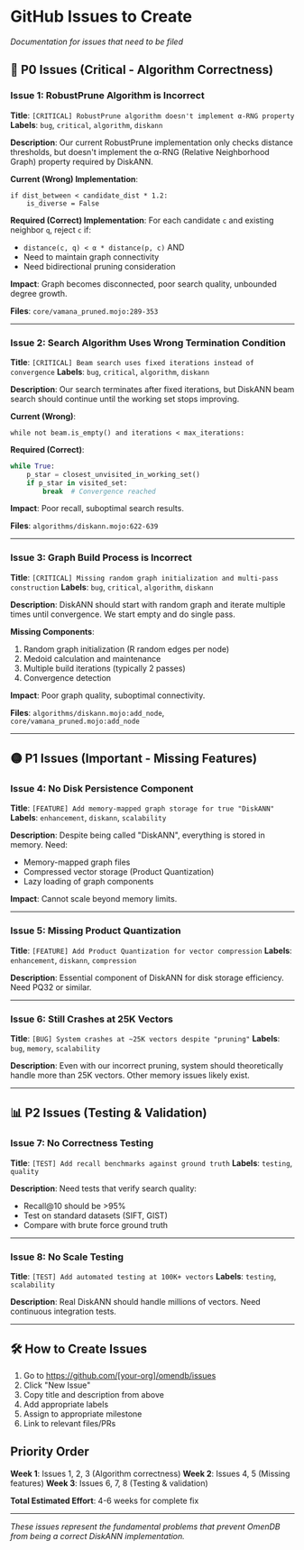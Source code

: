 # GitHub Issues to Create
*Documentation for issues that need to be filed*

## 🔴 P0 Issues (Critical - Algorithm Correctness)

### Issue 1: RobustPrune Algorithm is Incorrect
**Title**: `[CRITICAL] RobustPrune algorithm doesn't implement α-RNG property`
**Labels**: `bug`, `critical`, `algorithm`, `diskann`

**Description**:
Our current RobustPrune implementation only checks distance thresholds, but doesn't implement the α-RNG (Relative Neighborhood Graph) property required by DiskANN.

**Current (Wrong) Implementation**:
```mojo
if dist_between < candidate_dist * 1.2:
    is_diverse = False
```

**Required (Correct) Implementation**:
For each candidate `c` and existing neighbor `q`, reject `c` if:
- `distance(c, q) < α * distance(p, c)` AND 
- Need to maintain graph connectivity
- Need bidirectional pruning consideration

**Impact**: Graph becomes disconnected, poor search quality, unbounded degree growth.

**Files**: `core/vamana_pruned.mojo:289-353`

---

### Issue 2: Search Algorithm Uses Wrong Termination Condition  
**Title**: `[CRITICAL] Beam search uses fixed iterations instead of convergence`
**Labels**: `bug`, `critical`, `algorithm`, `diskann`

**Description**:
Our search terminates after fixed iterations, but DiskANN beam search should continue until the working set stops improving.

**Current (Wrong)**:
```mojo
while not beam.is_empty() and iterations < max_iterations:
```

**Required (Correct)**:
```python
while True:
    p_star = closest_unvisited_in_working_set()
    if p_star in visited_set:
        break  # Convergence reached
```

**Impact**: Poor recall, suboptimal search results.

**Files**: `algorithms/diskann.mojo:622-639`

---

### Issue 3: Graph Build Process is Incorrect
**Title**: `[CRITICAL] Missing random graph initialization and multi-pass construction`
**Labels**: `bug`, `critical`, `algorithm`, `diskann`  

**Description**:
DiskANN should start with random graph and iterate multiple times until convergence. We start empty and do single pass.

**Missing Components**:
1. Random graph initialization (R random edges per node)
2. Medoid calculation and maintenance  
3. Multiple build iterations (typically 2 passes)
4. Convergence detection

**Impact**: Poor graph quality, suboptimal connectivity.

**Files**: `algorithms/diskann.mojo:add_node`, `core/vamana_pruned.mojo:add_node`

---

## 🟡 P1 Issues (Important - Missing Features)

### Issue 4: No Disk Persistence Component
**Title**: `[FEATURE] Add memory-mapped graph storage for true "DiskANN"`
**Labels**: `enhancement`, `diskann`, `scalability`

**Description**:
Despite being called "DiskANN", everything is stored in memory. Need:
- Memory-mapped graph files
- Compressed vector storage (Product Quantization)
- Lazy loading of graph components

**Impact**: Cannot scale beyond memory limits.

---

### Issue 5: Missing Product Quantization
**Title**: `[FEATURE] Add Product Quantization for vector compression`
**Labels**: `enhancement`, `diskann`, `compression`

**Description**:
Essential component of DiskANN for disk storage efficiency. Need PQ32 or similar.

---

### Issue 6: Still Crashes at 25K Vectors
**Title**: `[BUG] System crashes at ~25K vectors despite "pruning"`
**Labels**: `bug`, `memory`, `scalability`

**Description**:
Even with our incorrect pruning, system should theoretically handle more than 25K vectors. Other memory issues likely exist.

---

## 📊 P2 Issues (Testing & Validation)

### Issue 7: No Correctness Testing
**Title**: `[TEST] Add recall benchmarks against ground truth`
**Labels**: `testing`, `quality`

**Description**:
Need tests that verify search quality:
- Recall@10 should be >95%
- Test on standard datasets (SIFT, GIST)
- Compare with brute force ground truth

---

### Issue 8: No Scale Testing
**Title**: `[TEST] Add automated testing at 100K+ vectors`
**Labels**: `testing`, `scalability`

**Description**:
Real DiskANN should handle millions of vectors. Need continuous integration tests.

---

## 🛠 How to Create Issues

1. Go to https://github.com/[your-org]/omendb/issues
2. Click "New Issue"  
3. Copy title and description from above
4. Add appropriate labels
5. Assign to appropriate milestone
6. Link to relevant files/PRs

## Priority Order

**Week 1**: Issues 1, 2, 3 (Algorithm correctness)
**Week 2**: Issues 4, 5 (Missing features)
**Week 3**: Issues 6, 7, 8 (Testing & validation)

**Total Estimated Effort**: 4-6 weeks for complete fix

---

*These issues represent the fundamental problems that prevent OmenDB from being a correct DiskANN implementation.*